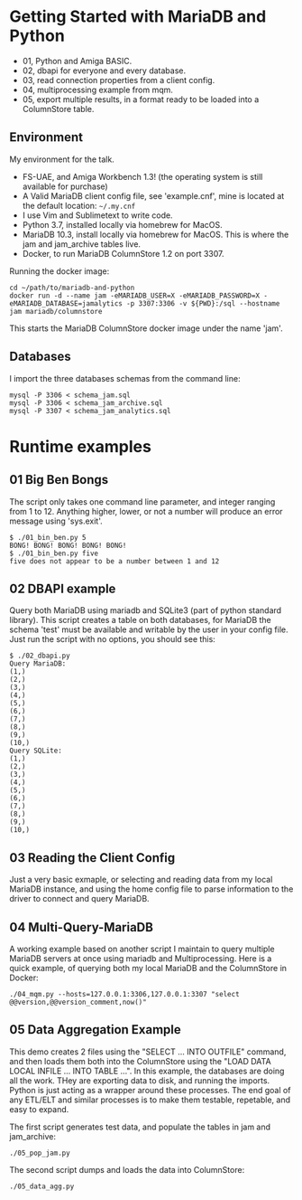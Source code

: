 # Getting Started with MariaDB and Python

* 01, Python and Amiga BASIC.
* 02, dbapi for everyone and every database.
* 03, read connection properties from a client config.
* 04, multiprocessing example from mqm.
* 05, export multiple results, in a format ready to be loaded into a ColumnStore table.

## Environment
My environment for the talk.

* FS-UAE, and Amiga Workbench 1.3! (the operating system is still available for purchase)
* A Valid MariaDB client config file, see 'example.cnf', mine is located at the default location:
```~/.my.cnf```
* I use Vim and Sublimetext to write code.
* Python 3.7, installed locally via homebrew for MacOS.
* MariaDB 10.3, install locally via homebrew for MacOS. This is where the jam and jam_archive tables live.
* Docker, to run MariaDB ColumnStore 1.2 on port 3307.

Running the docker image:
```
cd ~/path/to/mariadb-and-python
docker run -d --name jam -eMARIADB_USER=X -eMARIADB_PASSWORD=X -eMARIADB_DATABASE=jamalytics -p 3307:3306 -v ${PWD}:/sql --hostname jam mariadb/columnstore
```

This starts the MariaDB ColumnStore docker image under the name 'jam'.

## Databases
I import the three databases schemas from the command line:
```
mysql -P 3306 < schema_jam.sql
mysql -P 3306 < schema_jam_archive.sql
mysql -P 3307 < schema_jam_analytics.sql
```

# Runtime examples

## 01 Big Ben Bongs
The script only takes one command line parameter, and integer ranging from 1 to 12. Anything higher, lower, or not a number will produce an error message using 'sys.exit'.
```
$ ./01_bin_ben.py 5
BONG! BONG! BONG! BONG! BONG!
$ ./01_bin_ben.py five
five does not appear to be a number between 1 and 12
```

## 02 DBAPI example
Query both MariaDB using mariadb and SQLite3 (part of python standard library).
This script creates a table on both databases, for MariaDB the schema 'test' must be available and writable by the user in your config file.
Just run the script with no options, you should see this:
```
$ ./02_dbapi.py
Query MariaDB:
(1,)
(2,)
(3,)
(4,)
(5,)
(6,)
(7,)
(8,)
(9,)
(10,)
Query SQLite:
(1,)
(2,)
(3,)
(4,)
(5,)
(6,)
(7,)
(8,)
(9,)
(10,)
```

## 03 Reading the Client Config
Just a very basic exmaple, or selecting and reading data from my local MariaDB instance, and using the home config file to parse information to the driver to connect and query MariaDB.

## 04 Multi-Query-MariaDB
A working example based on another script I maintain to query multiple MariaDB servers at once using mariadb and Multiprocessing.
Here is a quick example, of querying both my local MariaDB and the ColumnStore in Docker:
```
./04_mqm.py --hosts=127.0.0.1:3306,127.0.0.1:3307 "select @@version,@@version_comment,now()"
```

## 05 Data Aggregation Example
This demo creates 2 files using the "SELECT ... INTO OUTFILE" command, and then loads them both into the ColumnStore using the "LOAD DATA LOCAL INFILE ... INTO TABLE ...".
In this example, the databases are doing all the work. THey are exporting data to disk, and running the imports. Python is just acting as a wrapper around these processes.
The end goal of any ETL/ELT and similar processes is to make them testable, repetable, and easy to expand.

The first script generates test data, and populate the tables in jam and jam_archive:
```
./05_pop_jam.py
```

The second script dumps and loads the data into ColumnStore:
```
./05_data_agg.py
```
